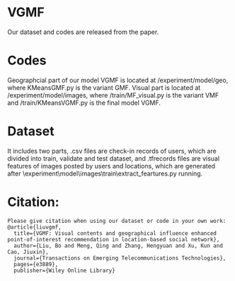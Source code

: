 # VGMF
Our dataset and codes are released from the paper.
# Codes
Geographcial part of our model VGMF is located at /experiment/model/geo, where KMeansGMF.py is the variant GMF.
Visual part is located at /experiment/model/images, where /train/MF_visual.py is the variant VMF and /train/KMeansVGMF.py is the final model VGMF.
# Dataset
It includes two parts,
.csv files are check-in records of users, which are divided into train, validate and test dataset, and .tfrecords files are visual features of images posted by users and locations, which are generated after \experiment\model\images\train\extract_feartures.py running.
# Citation:
```
Please give citation when using our dataset or code in your own work:
@article{liuvgmf,  
  title={VGMF: Visual contents and geographical influence enhanced point-of-interest recommendation in location-based social network},  
  author={Liu, Bo and Meng, Qing and Zhang, Hengyuan and Xu, Kun and Cao, Jiuxin},  
  journal={Transactions on Emerging Telecommunications Technologies},  
  pages={e3889},  
  publisher={Wiley Online Library}
 ```
